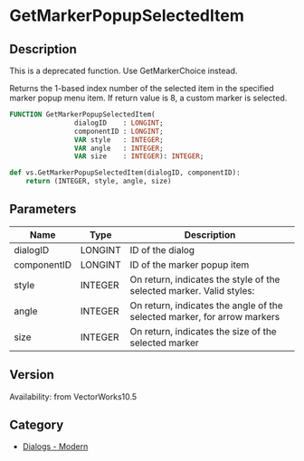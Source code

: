# GetMarkerPopupSelectedItem

## Description
This is a deprecated function.  Use GetMarkerChoice instead.

Returns the 1-based index number of the selected item in the specified marker popup menu item.  If return value is 8, a custom marker is selected.

```pascal
FUNCTION GetMarkerPopupSelectedItem(
				dialogID    : LONGINT;
				componentID : LONGINT;
				VAR style   : INTEGER;
				VAR angle   : INTEGER;
				VAR size    : INTEGER): INTEGER;
```

```python
def vs.GetMarkerPopupSelectedItem(dialogID, componentID):
    return (INTEGER, style, angle, size)
```

## Parameters
|Name|Type|Description|
|---|---|---|
|dialogID|LONGINT|ID of the dialog|
|componentID|LONGINT|ID of the marker popup item|
|style|INTEGER|On return, indicates the style of the selected marker.  Valid styles:|0 - kFilledArrowMarker|1 - kEmptyArrowMarker|2 - kOpenArrowMarker|3 - kFilledBallMarker|4 - kEmptyBallMarker|5 - kSlashMarker|6 - kCrossMarker|
|angle|INTEGER|On return, indicates the angle of the selected marker, for arrow markers|
|size|INTEGER|On return, indicates the size of the selected marker|

## Version
Availability: from VectorWorks10.5

## Category
* [Dialogs - Modern](../Categories/Dialogs%20-%20Modern.md)
